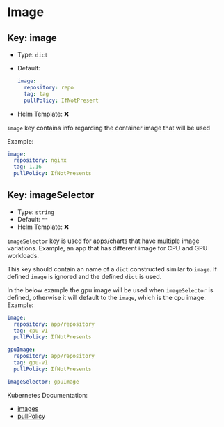 # Image

## Key: image

- Type: `dict`
- Default:

  ```yaml
  image:
    repository: repo
    tag: tag
    pullPolicy: IfNotPresent
  ```

- Helm Template: ❌

`image` key contains info regarding the container image that will be used

Example:

```yaml
image:
  repository: nginx
  tag: 1.16
  pullPolicy: IfNotPresents
```

## Key: imageSelector

- Type: `string`
- Default: `""`
- Helm Template: ❌

`imageSelector` key is used for apps/charts that have multiple image variations.
Example, an app that has different image for CPU and GPU workloads.

This key should contain an name of a `dict` constructed similar to `image`.
If defined `image` is ignored and the defined `dict` is used.

In the below example the gpu image will be used when `imageSelector` is defined,
otherwise it will default to the `image`, which is the cpu image.
Example:

```yaml
image:
  repository: app/repository
  tag: cpu-v1
  pullPolicy: IfNotPresents

gpuImage:
  repository: app/repository
  tag: gpu-v1
  pullPolicy: IfNotPresents

imageSelector: gpuImage
```

Kubernetes Documentation:

- [images](https://kubernetes.io/docs/concepts/containers/images)
- [pullPolicy](https://kubernetes.io/docs/concepts/containers/images/#image-pull-policy)
